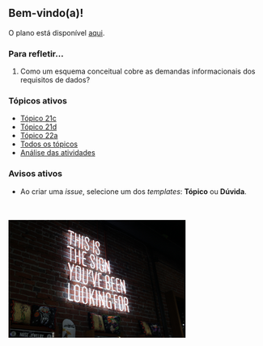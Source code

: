 ## Bem-vindo(a)!

O plano está disponível [aqui](./media/bd-2022-1-bia-plano.pdf).<br>

### Para refletir...

1) Como um esquema conceitual cobre as demandas informacionais dos requisitos de dados?

### Tópicos ativos

- [Tópico 21c](./topicos/topico-21c.md)
- [Tópico 21d](./topicos/topico-21d.md)
- [Tópico 22a](./topicos/topico-22a.md)
- [Todos os tópicos](topicos/topicos.md)<br>
- [Análise das atividades](./media/bd-2022-1-bia-resumo.pdf)

### Avisos ativos

- Ao criar uma *issue*, selecione um dos *templates*: **Tópico** ou **Dúvida**.
<br>
<br>
<img src="./media/austin-chan-ukzHlkoz1IE-unsplash.jpg" width="350">
